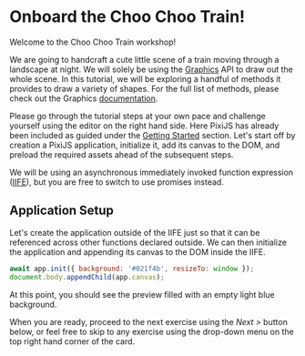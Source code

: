 # Onboard the Choo Choo Train!

Welcome to the Choo Choo Train workshop!

We are going to handcraft a cute little scene of a train moving through a landscape at night. We will solely be using the [Graphics](https://pixijs.com/guides/components/graphics) API to draw out the whole scene. In this tutorial, we will be exploring a handful of methods it provides to draw a variety of shapes. For the full list of methods, please check out the Graphics [documentation](https://pixijs.download/release/docs/PIXI.Graphics.html).

Please go through the tutorial steps at your own pace and challenge yourself using the editor on the right hand side. Here PixiJS has already been included as guided under the [Getting Started](/guides/basics/getting-started#loading-pixijs) section. Let's start off by creation a PixiJS application, initialize it, add its canvas to the DOM, and preload the required assets ahead of the subsequent steps.

We will be using an asynchronous immediately invoked function expression ([IIFE](https://developer.mozilla.org/en-US/docs/Glossary/IIFE)), but you are free to switch to use promises instead.

## Application Setup

Let's create the application outside of the IIFE just so that it can be referenced across other functions declared outside. We can then initialize the application and appending its canvas to the DOM inside the IIFE.

```javascript
await app.init({ background: '#021f4b', resizeTo: window });
document.body.appendChild(app.canvas);
```

At this point, you should see the preview filled with an empty light blue background.

When you are ready, proceed to the next exercise using the _Next >_ button below, or feel free to skip to any exercise using the drop-down menu on the top right hand corner of the card.